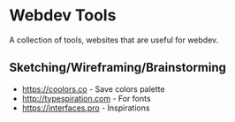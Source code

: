 # Webdev Tools

A collection of tools, websites that are useful for webdev.

## Sketching/Wireframing/Brainstorming

- https://coolors.co - Save colors palette
- http://typespiration.com - For fonts
- https://interfaces.pro - Inspirations
